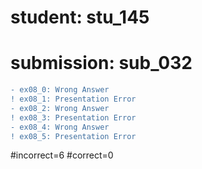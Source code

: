 # student: stu_145
# submission: sub_032

```diff
- ex08_0: Wrong Answer
! ex08_1: Presentation Error
- ex08_2: Wrong Answer
! ex08_3: Presentation Error
- ex08_4: Wrong Answer
! ex08_5: Presentation Error
```
#incorrect=6
#correct=0
